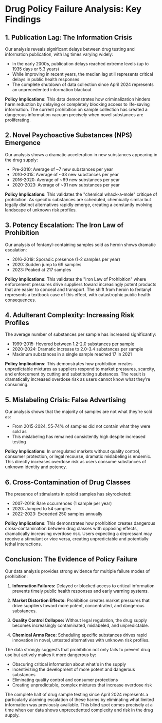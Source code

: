 # Drug Policy Failure Analysis: Key Findings

## 1. Publication Lag: The Information Crisis
Our analysis reveals significant delays between drug testing and information publication, with lag times varying widely:
- In the early 2000s, publication delays reached extreme levels (up to 1935 days or 5.3 years)
- While improving in recent years, the median lag still represents critical delays in public health responses
- The complete shutdown of data collection since April 2024 represents an unprecedented information blackout

**Policy Implications:** This data demonstrates how criminalization hinders harm reduction by delaying or completely blocking access to life-saving information. The current prohibition on sample collection has created a dangerous information vacuum precisely when novel substances are proliferating.

## 2. Novel Psychoactive Substances (NPS) Emergence
Our analysis shows a dramatic acceleration in new substances appearing in the drug supply:
- Pre-2010: Average of ~7 new substances per year
- 2010-2015: Average of ~33 new substances per year
- 2016-2020: Average of ~69 new substances per year
- 2020-2023: Average of ~91 new substances per year

**Policy Implications:** This validates the "chemical whack-a-mole" critique of prohibition. As specific substances are scheduled, chemically similar but legally distinct alternatives rapidly emerge, creating a constantly evolving landscape of unknown risk profiles.

## 3. Potency Escalation: The Iron Law of Prohibition
Our analysis of fentanyl-containing samples sold as heroin shows dramatic escalation:
- 2016-2019: Sporadic presence (1-2 samples per year)
- 2020: Sudden jump to 69 samples
- 2023: Peaked at 217 samples

**Policy Implications:** This validates the "Iron Law of Prohibition" where enforcement pressures drive suppliers toward increasingly potent products that are easier to conceal and transport. The shift from heroin to fentanyl represents a textbook case of this effect, with catastrophic public health consequences.

## 4. Adulterant Complexity: Increasing Risk Profiles
The average number of substances per sample has increased significantly:
- 1999-2015: Hovered between 1.2-2.0 substances per sample
- 2020-2024: Dramatic increase to 2.0-3.4 substances per sample
- Maximum substances in a single sample reached 17 in 2021

**Policy Implications:** This demonstrates how prohibition creates unpredictable mixtures as suppliers respond to market pressures, scarcity, and enforcement by cutting and substituting substances. The result is dramatically increased overdose risk as users cannot know what they're consuming.

## 5. Mislabeling Crisis: False Advertising
Our analysis shows that the majority of samples are not what they're sold as:
- From 2015-2024, 55-74% of samples did not contain what they were sold as
- This mislabeling has remained consistently high despite increased testing

**Policy Implications:** In unregulated markets without quality control, consumer protection, or legal recourse, dramatic mislabeling is endemic. This directly increases overdose risk as users consume substances of unknown identity and potency.

## 6. Cross-Contamination of Drug Classes
The presence of stimulants in opioid samples has skyrocketed:
- 2007-2019: Rare occurrences (1 sample per year)
- 2020: Jumped to 54 samples
- 2022-2023: Exceeded 250 samples annually

**Policy Implications:** This demonstrates how prohibition creates dangerous cross-contamination between drug classes with opposing effects, dramatically increasing overdose risk. Users expecting a depressant may receive a stimulant or vice versa, creating unpredictable and potentially lethal interactions.

## Conclusion: The Evidence of Policy Failure
Our data analysis provides strong evidence for multiple failure modes of prohibition:

1. **Information Failures:** Delayed or blocked access to critical information prevents timely public health responses and early warning systems.

2. **Market Distortion Effects:** Prohibition creates market pressures that drive suppliers toward more potent, concentrated, and dangerous substances.

3. **Quality Control Collapse:** Without legal regulation, the drug supply becomes increasingly contaminated, mislabeled, and unpredictable.

4. **Chemical Arms Race:** Scheduling specific substances drives rapid innovation in novel, untested alternatives with unknown risk profiles.

The data strongly suggests that prohibition not only fails to prevent drug use but actively makes it more dangerous by:
- Obscuring critical information about what's in the supply
- Incentivizing the development of more potent and dangerous substances
- Eliminating quality control and consumer protections
- Creating unpredictable, complex mixtures that increase overdose risk

The complete halt of drug sample testing since April 2024 represents a particularly alarming escalation of these harms by eliminating what limited information was previously available. This blind spot comes precisely at a time when our data shows unprecedented complexity and risk in the drug supply.
